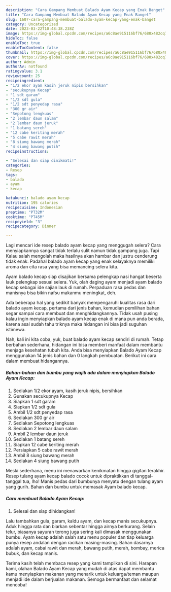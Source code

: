 ```yaml
---
description: "Cara Gampang Membuat Balado Ayam Kecap yang Enak Banget"
title: "Cara Gampang Membuat Balado Ayam Kecap yang Enak Banget"
slug: 1607-cara-gampang-membuat-balado-ayam-kecap-yang-enak-banget
category: Uncategorized
date: 2023-03-22T10:48:38.238Z
image: https://img-global.cpcdn.com/recipes/a6c8ae915116bf76/680x482cq70/balado-ayam-kecap-foto-resep-utama.jpg
hideToc: false
enableToc: true
enableTocContent: false
thumbnail: https://img-global.cpcdn.com/recipes/a6c8ae915116bf76/680x482cq70/balado-ayam-kecap-foto-resep-utama.jpg
cover: https://img-global.cpcdn.com/recipes/a6c8ae915116bf76/680x482cq70/balado-ayam-kecap-foto-resep-utama.jpg
author: Admin
authorAv: notfound
ratingvalue: 3.1
reviewcount: 25
recipeingredient:
- "1/2 ekor ayam kasih jeruk nipis bersihkan"
- "secukupnya Kecap"
- "1 sdt garam"
- "1/2 sdt gula"
- "1/2 sdt penyedap rasa"
- "300 gr air"
- "Sepotong lengkuas"
- "2 lembar daun salam"
- "2 lembar daun jeruk"
- "1 batang sereh"
- "12 cabe keriting merah"
- "5 cabe rawit merah"
- "8 siung bawang merah"
- "4 siung bawang putih"
recipeinstructions:

- "Selesai dan siap dinikmati!"
categories:
- Resep
tags:
- balado
- ayam
- kecap

katakunci: balado ayam kecap 
nutrition: 195 calories
recipecuisine: Indonesian
preptime: "PT32M"
cooktime: "PT45M"
recipeyield: "3"
recipecategory: Dinner

---
```



Lagi mencari ide resep balado ayam kecap yang menggugah selera? Cara menyiapkannya sangat tidak terlalu sulit namun tidak gampang juga. Tapi Kalau salah mengolah maka hasilnya akan hambar dan justru cenderung tidak enak. Padahal balado ayam kecap yang enak selayaknya memiliki aroma dan cita rasa yang bisa memancing selera kita.


Ayam balado kecap siap disajikan bersama pelengkap nasi hangat beserta lauk pelengkap sesuai selera. Yuk, olah daging ayam menjadi ayam balado kecap sebagai ide sajian lauk di rumah. Perpaduan rasa pedas dan manisnya bisa bikin nafsu makanmu meningkat, deh.

Ada beberapa hal yang sedikit banyak mempengaruhi kualitas rasa dari balado ayam kecap, pertama dari jenis bahan, kemudian pemilihan bahan segar sampai cara membuat dan menghidangkannya. Tidak usah pusing kalau ingin menyiapkan balado ayam kecap enak di mana pun anda berada, karena asal sudah tahu triknya maka hidangan ini bisa jadi suguhan istimewa.


Nah, kali ini kita coba, yuk, buat balado ayam kecap sendiri di rumah. Tetap berbahan sederhana, hidangan ini bisa memberi manfaat dalam membantu menjaga kesehatan tubuh kita. Anda bisa menyiapkan Balado Ayam Kecap menggunakan 14 jenis bahan dan 0 langkah pembuatan. Berikut ini cara dalam membuat hidangannya.

<!--inarticleads1-->

##### Bahan-bahan dan bumbu yang wajib ada dalam menyiapkan Balado Ayam Kecap:

1. Sediakan 1/2 ekor ayam, kasih jeruk nipis, bersihkan
1. Gunakan secukupnya Kecap
1. Siapkan 1 sdt garam
1. Siapkan 1/2 sdt gula
1. Ambil 1/2 sdt penyedap rasa
1. Sediakan 300 gr air
1. Sediakan Sepotong lengkuas
1. Sediakan 2 lembar daun salam
1. Ambil 2 lembar daun jeruk
1. Sediakan 1 batang sereh
1. Siapkan 12 cabe keriting merah
1. Persiapkan 5 cabe rawit merah
1. Ambil 8 siung bawang merah
1. Sediakan 4 siung bawang putih


Meski sederhana, menu ini menawarkan kenikmatan hingga gigitan terakhir. Resep tulang ayam kecap balado cocok untuk dipraktikkan di tanggal-tanggal tua, lho! Manis pedas dari bumbunya menyatu dengan tulang ayam yang gurih. Bahan dan bumbu untuk memasak Ayam balado kecap. 

<!--inarticleads2-->

##### Cara membuat Balado Ayam Kecap:


1. Selesai dan siap dihidangkan!

Lalu tambahkan gula, garam, kaldu ayam, dan kecap manis secukupnya. Aduk hingga rata dan biarkan sebentar hingga airnya berkurang. Selain telur, biasanya sayuran terong juga sering kali dimasak menggunakan bumbu. Ayam kecap adalah salah satu menu populer dan tiap keluarga punya resep andalan dengan racikan masing-masing. Bahan dasarnya adalah ayam, cabai rawit dan merah, bawang putih, merah, bombay, merica bubuk, dan kecap manis. 

Terima kasih telah membaca resep yang kami tampilkan di sini. Harapan kami, olahan Balado Ayam Kecap yang mudah di atas dapat membantu kamu menyiapkan makanan yang menarik untuk keluarga/teman maupun menjadi ide dalam berjualan makanan. Semoga bermanfaat dan selamat mencoba!
